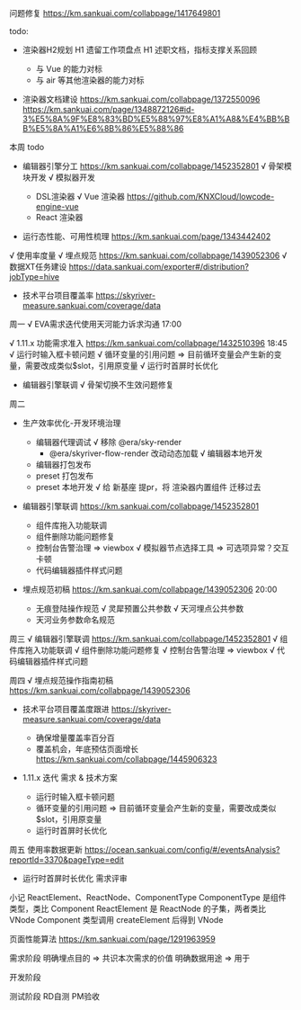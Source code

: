 问题修复 https://km.sankuai.com/collabpage/1417649801

todo: 
  - 渲染器H2规划
    H1 遗留工作项盘点
    H1 述职文档，指标支撑关系回顾
    - 与 Vue 的能力对标
    - 与 air 等其他渲染器的能力对标

  - 渲染器文档建设 
    https://km.sankuai.com/collabpage/1372550096
    https://km.sankuai.com/page/1348872126#id-3%E5%8A%9F%E8%83%BD%E5%88%97%E8%A1%A8&%E4%BB%BB%E5%8A%A1%E6%8B%86%E5%88%86

本周 todo
  - 编辑器引擎分工 https://km.sankuai.com/collabpage/1452352801
    √ 骨架模块开发
    √ 模拟器开发
    - DSL渲染器
    √ Vue 渲染器 https://github.com/KNXCloud/lowcode-engine-vue
    - React 渲染器

  - 运行态性能、可用性梳理 https://km.sankuai.com/page/1343442402

  √ 使用率度量
    √ 埋点规范 https://km.sankuai.com/collabpage/1439052306
    √ 数据XT任务建设 https://data.sankuai.com/exporter#/distribution?jobType=hive
  
  - 技术平台项目覆盖率 https://skyriver-measure.sankuai.com/coverage/data

周一
  √ EVA需求迭代使用天河能力诉求沟通 17:00

  √ 1.11.x 功能需求准入 https://km.sankuai.com/collabpage/1432510396 18:45
    √ 运行时输入框卡顿问题
    √ 循环变量的引用问题 => 目前循环变量会产生新的变量，需要改成类似$slot，引用原变量
    √ 运行时首屏时长优化
  
  - 编辑器引擎联调
    √ 骨架切换不生效问题修复

周二
  - 生产效率优化-开发环境治理
    - 编辑器代理调试
      √ 移除 @era/sky-render
      - @era/skyriver-flow-render 改动动态加载
    √ 编辑器本地开发
    - 编辑器打包发布
    - preset 打包发布
    - preset 本地开发
    √ 给 新基座 提pr，将 渲染器内置组件 迁移过去

  - 编辑器引擎联调 https://km.sankuai.com/collabpage/1452352801
    - 组件库拖入功能联调
    - 组件删除功能问题修复
    - 控制台告警治理 => viewbox 
    √ 模拟器节点选择工具 => 可选项异常？交互卡顿
    - 代码编辑器插件样式问题
  
  - 埋点规范初稿 https://km.sankuai.com/collabpage/1439052306 20:00
    - 无痕登陆操作规范
    √ 灵犀预置公共参数
    √ 天河埋点公共参数
    - 天河业务参数命名规范

周三
  √ 编辑器引擎联调 https://km.sankuai.com/collabpage/1452352801
    √ 组件库拖入功能联调
    √ 组件删除功能问题修复
    √ 控制台告警治理 => viewbox
    √ 代码编辑器插件样式问题

周四
  √ 埋点规范操作指南初稿 https://km.sankuai.com/collabpage/1439052306

  - 技术平台项目覆盖度跟进 https://skyriver-measure.sankuai.com/coverage/data 
    - 确保增量覆盖率百分百
    - 覆盖机会，年底预估页面增长 https://km.sankuai.com/collabpage/1445906323
  
  - 1.11.x 迭代 需求 & 技术方案
    - 运行时输入框卡顿问题
    - 循环变量的引用问题 => 目前循环变量会产生新的变量，需要改成类似$slot，引用原变量
    - 运行时首屏时长优化

周五
  使用率数据更新 https://ocean.sankuai.com/config/#/eventsAnalysis?reportId=3370&pageType=edit

  - 运行时首屏时长优化 需求评审

小记
  ReactElement、ReactNode、ComponentType
    ComponentType 是组件类型，类比 Component
    ReactElement 是 ReactNode 的子集，两者类比 VNode
    Component 类型调用 createElement 后得到 VNode
 
  页面性能算法 
    https://km.sankuai.com/page/1291963959


需求阶段
  明确埋点目的 => 共识本次需求的价值
  明确数据用途 => 
    用于

开发阶段


测试阶段
  RD自测
  PM验收
